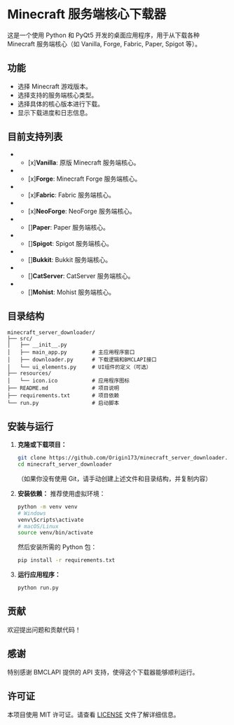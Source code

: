 # Minecraft 服务端核心下载器

这是一个使用 Python 和 PyQt5 开发的桌面应用程序，用于从下载各种 Minecraft 服务端核心（如 Vanilla, Forge, Fabric, Paper, Spigot 等）。


## 功能

* 选择 Minecraft 游戏版本。
* 选择支持的服务端核心类型。
* 选择具体的核心版本进行下载。
* 显示下载进度和日志信息。

## 目前支持列表
* - [x]**Vanilla**: 原版 Minecraft 服务端核心。
* - [x]**Forge**: Minecraft Forge 服务端核心。
* - [x]**Fabric**: Fabric 服务端核心。
* - [x]**NeoForge**: NeoForge 服务端核心。
* - []**Paper**: Paper 服务端核心。
* - []**Spigot**: Spigot 服务端核心。
* - []**Bukkit**: Bukkit 服务端核心。
* - []**CatServer**: CatServer 服务端核心。
* - []**Mohist**: Mohist 服务端核心。

## 目录结构

```
minecraft_server_downloader/
├── src/
│   ├── __init__.py
│   ├── main_app.py        # 主应用程序窗口
│   ├── downloader.py      # 下载逻辑和BMCLAPI接口
│   └── ui_elements.py     # UI组件的定义（可选）
├── resources/
│   └── icon.ico           # 应用程序图标
├── README.md              # 项目说明
├── requirements.txt       # 项目依赖
└── run.py                 # 启动脚本
```

## 安装与运行

1.  **克隆或下载项目：**
    ```bash
    git clone https://github.com/Origin173/minecraft_server_downloader.git
    cd minecraft_server_downloader
    ```
    （如果你没有使用 Git，请手动创建上述文件和目录结构，并复制内容）

2.  **安装依赖：**
    推荐使用虚拟环境：
    ```bash
    python -m venv venv
    # Windows
    venv\Scripts\activate
    # macOS/Linux
    source venv/bin/activate
    ```
    然后安装所需的 Python 包：
    ```bash
    pip install -r requirements.txt
    ```

3.  **运行应用程序：**
    ```bash
    python run.py
    ```

## 贡献

欢迎提出问题和贡献代码！

## 感谢
特别感谢 BMCLAPI 提供的 API 支持，使得这个下载器能够顺利运行。

## 许可证
本项目使用 MIT 许可证。请查看 [LICENSE](LICENSE) 文件了解详细信息。
```


